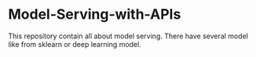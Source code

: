 # Model-Serving-with-APIs
This repository contain all about model serving. There have several model like from sklearn or deep learning model.
